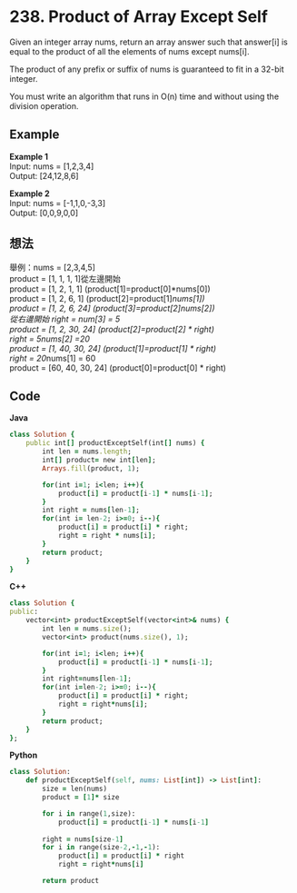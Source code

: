 # 238. Product of Array Except Self
Given an integer array nums, return an array answer such that answer[i] is equal to the product of all the elements of nums except nums[i].  

The product of any prefix or suffix of nums is guaranteed to fit in a 32-bit integer.  

You must write an algorithm that runs in O(n) time and without using the division operation.  

 
## Example
**Example 1**  
Input: nums = [1,2,3,4]  
Output: [24,12,8,6]  

**Example 2**  
Input: nums = [-1,1,0,-3,3]  
Output: [0,0,9,0,0]  

## 想法
舉例：nums = [2,3,4,5]  
product = [1, 1, 1, 1]從左邊開始  
product = [1, 2, 1, 1] (product[1]=product[0]*nums[0])  
product = [1, 2, 6, 1] (product[2]=product[1]*nums[1])  
product = [1, 2, 6, 24] (product[3]=product[2]*nums[2])  
從右邊開始
right = num[3] = 5  
product = [1, 2, 30, 24] (product[2]=product[2] * right)  
right = 5*nums[2] =20  
product = [1, 40, 30, 24] (product[1]=product[1] * right)  
right = 20*nums[1] = 60  
product = [60, 40, 30, 24] (product[0]=product[0] * right)  

## Code
**Java**
```ruby
class Solution {
    public int[] productExceptSelf(int[] nums) {
        int len = nums.length;
        int[] product= new int[len];
        Arrays.fill(product, 1);

        for(int i=1; i<len; i++){
            product[i] = product[i-1] * nums[i-1];
        }
        int right = nums[len-1];
        for(int i= len-2; i>=0; i--){
            product[i] = product[i] * right;
            right = right * nums[i];
        }
        return product;
    }
}
```
**C++**
```ruby
class Solution {
public:
    vector<int> productExceptSelf(vector<int>& nums) {
        int len = nums.size();
        vector<int> product(nums.size(), 1);

        for(int i=1; i<len; i++){
            product[i] = product[i-1] * nums[i-1];
        }
        int right=nums[len-1];
        for(int i=len-2; i>=0; i--){
            product[i] = product[i] * right;
            right = right*nums[i];
        }
        return product;
    }
};
```
**Python**
```ruby
class Solution:
    def productExceptSelf(self, nums: List[int]) -> List[int]:
        size = len(nums)
        product = [1]* size

        for i in range(1,size):
            product[i] = product[i-1] * nums[i-1]
        
        right = nums[size-1]
        for i in range(size-2,-1,-1):
            product[i] = product[i] * right
            right = right*nums[i]

        return product
```
